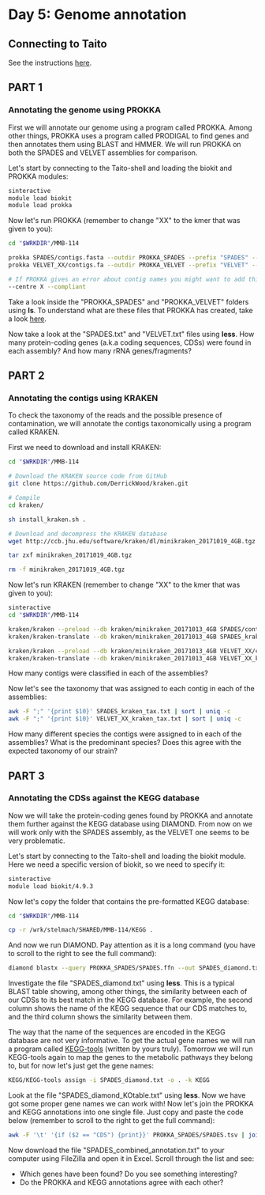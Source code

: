 # Day 5: Genome annotation

## Connecting to Taito

See the instructions [here](01-UNIX-and-CSC.md#connecting-to-taito).

## PART 1

### Annotating the genome using PROKKA

First we will annotate our genome using a program called PROKKA. Among other things, PROKKA uses a program called PRODIGAL to find genes and then annotates them using BLAST and HMMER. We will run PROKKA on both the SPADES and VELVET assemblies for comparison.  

Let's start by connecting to the Taito-shell and loading the biokit and PROKKA modules:

```bash
sinteractive
module load biokit
module load prokka
```

Now let's run PROKKA (remember to change "XX" to the kmer that was given to you):

```bash
cd "$WRKDIR"/MMB-114

prokka SPADES/contigs.fasta --outdir PROKKA_SPADES --prefix "SPADES" --cpus 4
prokka VELVET_XX/contigs.fa --outdir PROKKA_VELVET --prefix "VELVET" --cpus 4

# If PROKKA gives an error about contig names you might want to add this to the command:
--centre X --compliant
```

Take a look inside the "PROKKA_SPADES" and "PROKKA_VELVET" folders using **ls**. To understand what are these files that PROKKA has created, take a look [here](https://github.com/tseemann/prokka#output-files).

Now take a look at the "SPADES.txt" and "VELVET.txt" files using **less**. How many protein-coding genes (a.k.a coding sequences, CDSs) were found in each assembly? And how many rRNA genes/fragments?

## PART 2

### Annotating the contigs using KRAKEN

To check the taxonomy of the reads and the possible presence of contamination, we will annotate the contigs taxonomically using a program called KRAKEN.  

First we need to download and install KRAKEN:

```bash
cd "$WRKDIR"/MMB-114

# Download the KRAKEN source code from GitHub
git clone https://github.com/DerrickWood/kraken.git

# Compile
cd kraken/

sh install_kraken.sh .

# Download and decompress the KRAKEN database
wget http://ccb.jhu.edu/software/kraken/dl/minikraken_20171019_4GB.tgz

tar zxf minikraken_20171019_4GB.tgz

rm -f minikraken_20171019_4GB.tgz
```

Now let's run KRAKEN (remember to change "XX" to the kmer that was given to you):

```bash
sinteractive
cd "$WRKDIR"/MMB-114

kraken/kraken --preload --db kraken/minikraken_20171013_4GB SPADES/contigs.fasta --output SPADES_kraken.txt --threads 4
kraken/kraken-translate --db kraken/minikraken_20171013_4GB SPADES_kraken.txt > SPADES_kraken_tax.txt

kraken/kraken --preload --db kraken/minikraken_20171013_4GB VELVET_XX/contigs.fa --output VELVET_XX_kraken.txt --threads 4
kraken/kraken-translate --db kraken/minikraken_20171013_4GB VELVET_XX_kraken.txt > VELVET_XX_kraken_tax.txt
```

How many contigs were classified in each of the assemblies?

Now let's see the taxonomy that was assigned to each contig in each of the assemblies:

```bash
awk -F ";" '{print $10}' SPADES_kraken_tax.txt | sort | uniq -c
awk -F ";" '{print $10}' VELVET_XX_kraken_tax.txt | sort | uniq -c
```
How many different species the contigs were assigned to in each of the assemblies? What is the predominant species? Does this agree with the expected taxonomy of our strain?

## PART 3

### Annotating the CDSs against the KEGG database

Now we will take the protein-coding genes found by PROKKA and annotate them further against the KEGG database using DIAMOND. From now on we will work only with the SPADES assembly, as the VELVET one seems to be very problematic.  

Let's start by connecting to the Taito-shell and loading the biokit module. Here we need a specific version of biokit, so we need to specify it:

```bash
sinteractive
module load biokit/4.9.3
```

Now let's copy the folder that contains the pre-formatted KEGG database:

```bash
cd "$WRKDIR"/MMB-114

cp -r /wrk/stelmach/SHARED/MMB-114/KEGG .
```

And now we run DIAMOND. Pay attention as it is a long command (you have to scroll to the right to see the full command):

```bash
diamond blastx --query PROKKA_SPADES/SPADES.ffn --out SPADES_diamond.txt --db KEGG/KEGGdb --outfmt 6 --max-target-seqs 1 --max-hsps 1 --threads 4
```

Investigate the file "SPADES_diamond.txt" using **less**. This is a typical BLAST table showing, among other things, the similarity between each of our CDSs to its best match in the KEGG database. For example, the second column shows the name of the KEGG sequence that our CDS matches to, and the third column shows the similarity between them.

The way that the name of the sequences are encoded in the KEGG database are not very informative. To get the actual gene names we will run a program called [KEGG-tools](https://github.com/igorspp/KEGG-tools) (written by yours truly). Tomorrow we will run KEGG-tools again to map the genes to the metabolic pathways they belong to, but for now let's just get the gene names:

```bash
KEGG/KEGG-tools assign -i SPADES_diamond.txt -o . -k KEGG
```

Look at the file "SPADES_diamond_KOtable.txt" using **less**. Now we have got some proper gene names we can work with! Now let's join the PROKKA and KEGG annotations into one single file. Just copy and paste the code below (remember to scroll to the right to get the full command):

```bash
awk -F '\t' '{if ($2 == "CDS") {print}}' PROKKA_SPADES/SPADES.tsv | join -1 1 -2 1 -a 1 -t $'\t' - <(cut -f 1,4 SPADES_diamond_KOtable.txt) > SPADES_combined_annotation.txt
```

Now download the file "SPADES_combined_annotation.txt" to your computer using FileZilla and open it in Excel. Scroll through the list and see:
* Which genes have been found? Do you see something interesting?
* Do the PROKKA and KEGG annotations agree with each other?
